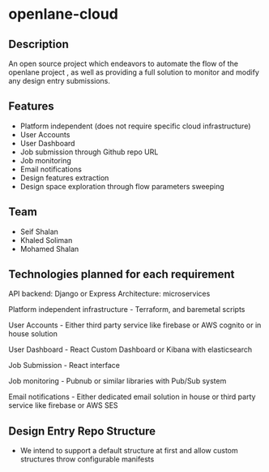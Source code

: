 # openlane-cloud

## Description

An open source project which endeavors to automate the flow of the openlane project <Link here>, as well as providing a full solution to monitor and modify any design entry submissions.

## Features
+ Platform independent (does not require specific cloud infrastructure)
+ User Accounts
+ User Dashboard
+ Job submission through Github repo URL
+ Job monitoring 
+ Email notifications
+ Design features extraction
+ Design space exploration through flow parameters sweeping

## Team
 - Seif Shalan
 - Khaled Soliman
 - Mohamed Shalan

## Technologies planned for each requirement

API backend:
Django or Express
Architecture: microservices

Platform independent infrastructure -
Terraform, and baremetal scripts

User Accounts - 
Either third party service like firebase or AWS cognito or in house solution

User Dashboard -
React Custom Dashboard or Kibana with elasticsearch

Job Submission - 
React interface

Job monitoring -
Pubnub or similar libraries with Pub/Sub system

Email notifications -
Either dedicated email solution in house or third party service like firebase or AWS SES

## Design Entry Repo Structure

- We intend to support a default structure at first and allow custom structures throw configurable manifests
